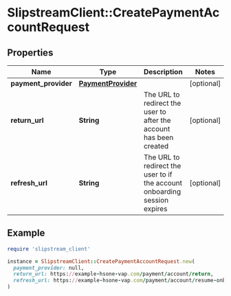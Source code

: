 # SlipstreamClient::CreatePaymentAccountRequest

## Properties

| Name | Type | Description | Notes |
| ---- | ---- | ----------- | ----- |
| **payment_provider** | [**PaymentProvider**](PaymentProvider.md) |  | [optional] |
| **return_url** | **String** | The URL to redirect the user to after the account has been created | [optional] |
| **refresh_url** | **String** | The URL to redirect the user to if the account onboarding session expires | [optional] |

## Example

```ruby
require 'slipstream_client'

instance = SlipstreamClient::CreatePaymentAccountRequest.new(
  payment_provider: null,
  return_url: https://example-hsone-vap.com/payment/account/return,
  refresh_url: https://example-hsone-vap.com/payment/account/resume-onboarding
)
```

